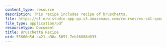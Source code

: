 ```yaml
---
content_type: resource
description: This recipe includes recipe of bruschetta.
file: https://ol-ocw-studio-app-qa.s3.amazonaws.com/courses/es-s41-speak-italian-with-your-mouth-full-spring-2012/55660d5dc421a90a58517eb16808d833_MITES_S41S12_brschtaRecip.pdf
file_type: application/pdf
resourcetype: Document
title: Bruschetta Recipe
uid: 55660d5d-c421-a90a-5851-7eb16808d833
---
```

